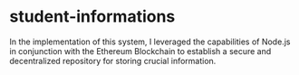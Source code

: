# student-informations

In the implementation of this system, I leveraged the capabilities of Node.js in conjunction with the Ethereum Blockchain to establish a secure and decentralized repository for storing crucial information.
